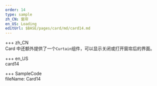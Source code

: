 ```yaml
---
order: 14
type: sample
zh_CN: 窗帘
en_US: Loading
editUrl: $BASE/pages/card/md/card14.md
---
```


+++ zh_CN  
Card 中还额外提供了一个<Code>Curtain</Code>组件，可以显示关闭或打开窗帘后的界面。

+++ en_US  
card14

+++ SampleCode  
fileName: Card14
